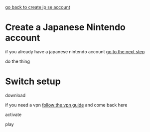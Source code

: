 [go back to create jp se account](README?id=next-step)

# Create a Japanese Nintendo account

if you already have a japanese nintendo account [go to the next step](switch?id=switch-setup)

do the thing

# Switch setup

download

if you need a vpn <a href="/#/vpn" target="_blank">follow the vpn guide</a> and come back here

activate

play